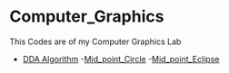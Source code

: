# Computer_Graphics
This Codes are of my Computer Graphics Lab 
- [DDA Algorithm](https://github.com/neerajsingh116/Computer_Graphics/blob/master/DDA_Alogrithm)
-[Mid_point_Circle](https://github.com/neerajsingh116/Computer_Graphics/blob/master/Mid_point_Circle)
-[Mid_point_Eclipse](https://github.com/neerajsingh116/Computer_Graphics/blob/master/Mid_point_Eclipse)
